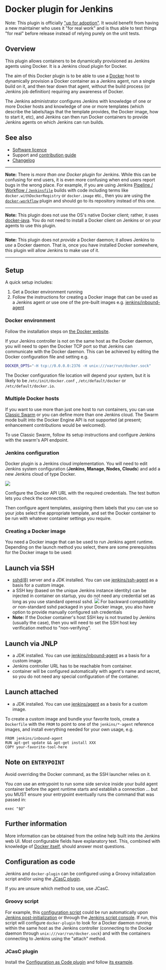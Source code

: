 # Docker plugin for Jenkins

Note: This plugin is officially ["up for adoption"](https://www.jenkins.io/doc/developer/plugin-governance/adopt-a-plugin/#faq).
It would benefit from having a new maintainer who uses it "for real work"
and is thus able to test things "for real" before release
instead of relying purely on the unit tests.

## Overview

This plugin allows containers to be dynamically provisioned as Jenkins agents using Docker.
It is a Jenkins cloud plugin for Docker.

The aim of this Docker plugin is to be able to use a
[Docker](https://docs.docker.com/)
host to dynamically provision a Docker container as a Jenkins agent,
run a single build on it,
and then tear down that agent,
without the build process (or Jenkins job definition)
requiring any awareness of Docker.

The Jenkins administrator configures Jenkins with
knowledge of one or more Docker hosts
and knowledge of one or more templates
(which describe
the labels/tags that the template provides,
the Docker image,
how to start it,
etc),
and Jenkins can then run Docker containers to provide Jenkins agents on which Jenkins can run builds.

## See also
* [Software licence](LICENSE)
* Support and [contribution guide](CONTRIBUTING.md)
* [Changelog](https://github.com/jenkinsci/docker-plugin/releases)

----

**Note:** There is _more than one Docker plugin_ for Jenkins.
While this can be confusing for end users, it is even more confusing when end users report bugs in the wrong place.
For example, if you are using Jenkins
[Pipeline / Workflow / `Jenkinsfile`](https://jenkins.io/doc/book/pipeline/docker/)
builds with code including terms like
`docker.withDockerRegistry`
or
`docker.image`
etc., then you are using the
[`docker-workflow`](https://plugins.jenkins.io/docker-workflow)
plugin and should go to its repository instead of this one.

----

**Note:** This plugin does not use the OS's native Docker client;
rather, it uses [docker-java](https://github.com/docker-java/docker-java).
You do not need to install a Docker client on Jenkins or on your agents to use this plugin.

----

**Note:** This plugin does not _provide_ a Docker daemon; it allows Jenkins to _use_ a Docker daemon.
That is, once you have installed Docker somewhere, this plugin will allow Jenkins to make use of it.

----

## Setup

A quick setup includes:

1. Get a Docker environment running
1. Follow the instructions for creating a Docker image that can be used
as a Jenkins agent
_or_ use one of the pre-built images
e.g. [jenkins/inbound-agent](https://hub.docker.com/r/jenkins/inbound-agent/)

### Docker environment

Follow the installation steps on [the Docker website](https://docs.docker.com/).

If your Jenkins controller is not on the same host as the Docker daemon,
you will need to open the Docker TCP port so that Jenkins can communicate with the Docker daemon.
This can be achieved by editing the Docker configuration file and setting e.g.

```sh
DOCKER_OPTS="-H tcp://0.0.0.0:2376 -H unix:///var/run/docker.sock"
```

The Docker configuration file location will depend your system, but it
is likely to be
`/etc/init/docker.conf`
,
`/etc/default/docker`
or
`/etc/default/docker.io`.

### Multiple Docker hosts

If you want to use more than just one host to run containers,
you can use
[Classic Swarm](https://github.com/docker/swarm)
or you can define more than one Jenkins cloud.
The Swarm mode built into the Docker Engine API is not supported
(at present; enhancement contributions would be welcomed).

To use Classic Swarm,
follow its setup instructions and configure Jenkins with the swarm's API endpoint.

### Jenkins configuration

Docker plugin is a Jenkins cloud implementation.
You will need to edit Jenkins system configuration
(**Jenkins, Manage, Nodes, Clouds**)
and add a new Jenkins cloud of type Docker.

![](docs/images/add-new-docker-cloud.png)

Configure the Docker API URL with the required credentials.
The test button lets you check the connection.

Then configure agent templates,
assigning them labels that you can use so your jobs select the appropriate template,
and set the Docker container to be run with whatever container settings you require.

### Creating a Docker image

You need a Docker image that can be used to run Jenkins agent runtime.
Depending on the launch method you select, there are some prerequisites
for the Docker image to be used:

## Launch via SSH

-   [sshd(8)](https://linux.die.net/man/8/sshd) server and a JDK installed.
    You can use
    [jenkins/ssh-agent](https://hub.docker.com/r/jenkins/ssh-agent/)
    as a basis for a custom image.
-   a SSH key (based on the unique Jenkins instance identity) can be
    injected in container on startup, you do not need any credential set
    as long as you use standard openssl sshd.
    ![](docs/images/connect-with-ssh.png)
    For backward compatibility *or* non-standard sshd packaged in your
    Docker image, you also have option to provide manually configured
    ssh credentials
-   **Note:** If the Docker container's host SSH key is not trusted by
    Jenkins (usually the case), then you will need to set the SSH host key
    verification method to "non-verifying".

## Launch via JNLP

-   a JDK installed.
    You can use
    [jenkins/inbound-agent](https://hub.docker.com/r/jenkins/inbound-agent/)
    as a basis for a custom image.
-   Jenkins controller URL has to be reachable from container.
-   container will be configured automatically with agent's name and
    secret, so you do not need any special configuration of the container.

## Launch attached

-   a JDK installed.
    You can use
    [jenkins/agent](https://hub.docker.com/r/jenkins/agent/)
    as a basis for a custom image.

To create a custom image and bundle your favorite tools,
create a `Dockerfile` with the `FROM` to point to one of the
`jenkins/*-agent`
reference images,
and install everything needed for your own usage, e.g.

```
FROM jenkins/inbound-agent
RUN apt-get update && apt-get install XXX
COPY your-favorite-tool-here
```

## Note on `ENTRYPOINT`

Avoid overriding the Docker command, as the SSH launcher relies on it.

You _can_ use an entrypoint to run some side service inside your build agent container before the agent runtime starts and establish a connection
... but you MUST ensure your entrypoint eventually runs the command that was passed in:

    exec "$@"

## Further information

More information can be obtained from the online help built into the Jenkins web UI.
Most configurable fields have explanatory text.
This,
combined with knowledge of [Docker itself](https://docs.docker.com/),
should answer most questions.

## Configuration as code

Jenkins and `docker-plugin` can be configured using a Groovy initialization script
and/or using the [JCasC plugin](https://plugins.jenkins.io/configuration-as-code/).

If you are unsure which method to use, use JCasC.

### Groovy script

For example, this
[configuration script](docs/attachments/docker-plugin-configuration-script.groovy)
could be run automatically upon
[Jenkins post-initialization](https://www.jenkins.io/doc/book/managing/groovy-hook-scripts/)
or through the
[Jenkins script console](https://www.jenkins.io/doc/book/managing/script-console/).
If run,
this script will configure `docker-plugin` to look for a Docker daemon running within the same host as the Jenkins controller
(connecting to the Docker daemon through `unix:///var/run/docker.sock`)
and with the containers connecting to Jenkins using the "attach" method.

### JCasC plugin

Install the [Configuration as Code plugin](https://plugins.jenkins.io/configuration-as-code/) and follow [its example](https://github.com/jenkinsci/configuration-as-code-plugin/tree/master/demos/docker).
